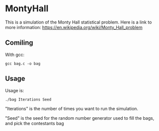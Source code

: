 # MontyHall
This is a simulation of the Monty Hall statistical problem. Here is a link to more information: https://en.wikipedia.org/wiki/Monty_Hall_problem

## Comiling

With gcc:
```
gcc bag.c -o bag 
```

## Usage
Usage is:
```
./bag Iterations Seed
```
"Iterations" is the number of times you want to run the simulation.

"Seed" is the seed for the random number generator used to fill the bags, and pick the contestants bag
